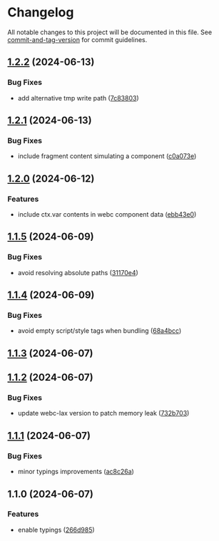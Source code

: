 # Changelog

All notable changes to this project will be documented in this file. See [commit-and-tag-version](https://github.com/absolute-version/commit-and-tag-version) for commit guidelines.

## [1.2.2](https://github.com/esroyo/hono-webc/compare/v1.2.1...v1.2.2) (2024-06-13)


### Bug Fixes

* add alternative tmp write path ([7c83803](https://github.com/esroyo/hono-webc/commit/7c83803f9b946414ea67d6742a682e630504ed43))

## [1.2.1](https://github.com/esroyo/hono-webc/compare/v1.2.0...v1.2.1) (2024-06-13)


### Bug Fixes

* include fragment content simulating a component ([c0a073e](https://github.com/esroyo/hono-webc/commit/c0a073e49694225a734d0f08ca2b6b54a3cf5ecd))

## [1.2.0](https://github.com/esroyo/hono-webc/compare/v1.1.5...v1.2.0) (2024-06-12)


### Features

* include ctx.var contents in webc component data ([ebb43e0](https://github.com/esroyo/hono-webc/commit/ebb43e081415558bf0c9e085c85f3b0268fbe90b))

## [1.1.5](https://github.com/esroyo/hono-webc/compare/v1.1.4...v1.1.5) (2024-06-09)


### Bug Fixes

* avoid resolving absolute paths ([31170e4](https://github.com/esroyo/hono-webc/commit/31170e45e528f583f5f4a9926f21ec4b8d22ab79))

## [1.1.4](https://github.com/esroyo/hono-webc/compare/v1.1.3...v1.1.4) (2024-06-09)


### Bug Fixes

* avoid empty script/style tags when bundling ([68a4bcc](https://github.com/esroyo/hono-webc/commit/68a4bccc225c438eedef85a978b04083592950bf))

## [1.1.3](https://github.com/esroyo/hono-webc/compare/v1.1.2...v1.1.3) (2024-06-07)

## [1.1.2](https://github.com/esroyo/hono-webc/compare/v1.1.1...v1.1.2) (2024-06-07)


### Bug Fixes

* update webc-lax version to patch memory leak ([732b703](https://github.com/esroyo/hono-webc/commit/732b703e78fb7c096cd4bad5d293664e18ca9b4a))

## [1.1.1](https://github.com/esroyo/hono-webc/compare/v1.1.0...v1.1.1) (2024-06-07)


### Bug Fixes

* minor typings improvements ([ac8c26a](https://github.com/esroyo/hono-webc/commit/ac8c26a45185c8f4f95af528d5d4108dde019ce2))

## 1.1.0 (2024-06-07)


### Features

* enable typings ([266d985](https://github.com/esroyo/hono-webc/commit/266d985d30449969352fde0c00b06dee58d7cebe))
